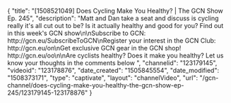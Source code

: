 {
    "title": "[1508521049] Does Cycling Make You Healthy? | The GCN Show Ep. 245",
    "description": "Matt and Dan take a seat and discuss is cycling really it's all cut out to be? Is it actually healthy and good for you? Find out in this week's GCN show\n\nSubscribe to GCN: http:\/\/gcn.eu\/SubscribeToGCN\nRegister your interest in the GCN Club: http:\/\/gcn.eu\/on\nGet exclusive GCN gear in the GCN shop!  http:\/\/gcn.eu\/oo\n\nAre cyclists healthy? Does it make you healthy? Let us know your thoughts in the comments below ",
    "channelid": "123179145",
    "videoid": "123178876",
    "date_created": "1505845554",
    "date_modified": "1508373171",
    "type": "captivate",
    "layout": "channelVideo",
    "url": "\/gcn-channel\/does-cycling-make-you-healthy-the-gcn-show-ep-245\/123179145-123178876"
}